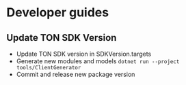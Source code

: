 # Developer guides

## Update TON SDK Version

- Update TON SDK version in SDKVersion.targets
- Generate new modules and models `dotnet run --project tools/ClientGenerator`
- Commit and release new package version
